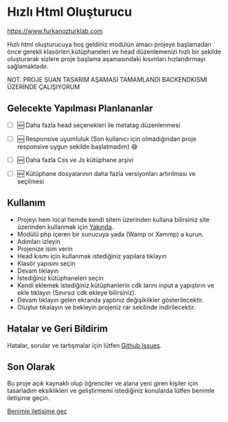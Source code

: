 # Hızlı Html Oluşturucu

<https://www.furkanozturklab.com>
    
Hızlı html oluşturucuya hoş geldiniz modülün amacı projeye başlamadan önce gerekli klasörleri,kütüphaneleri ve head düzenlemenizi hızlı bir şekilde oluşturarak sizlere proje başlama aşamasındaki kısımları hızlandırmayı sağlamaktadır.

NOT: PROJE SUAN TASARIM AŞAMASI TAMAMLANDI BACKENDKISMI ÜZERİNDE ÇALIŞIYORUM 

## Gelecekte Yapılması Planlananlar

* [ ] 🆕 Daha fazla head seçenekleri ile metatag düzenlenmesi
* [ ] 🆕 Responsive uyumluluk (Son kullanıcı için olmadığından proje responsive uygun sekilde başlatmadım) 😅
* [ ] 🆕 Daha fazla Css ve Js kütüphane arşivi
* [ ] 🆕 Kütüphane dosyalarının daha fazla versiyonları artırılması ve seçilmesi
  
  
## Kullanım 

- Projeyi hem local hemde kendi sitem üzerinden kullana bilirsiniz site üzerinden kullanmak için [Yakında](https://furkanozturklab.com).
- Modülü php içeren bir sunucuya yada (Wamp or Xammp) a kurun.
- Adımları izleyin
- Projenize isim verin
- Head kısmı için kullanmak istediğiniz yapılara tıklayın
- Klasör yapısını seçin
- Devam tıklayın
- İstediğiniz kütüphaneleri seçin
- Kendi eklemek istediğiniz kütüphanlerin cdk larını input a yapıştırın ve ekle tıklayın (Sınırsız cdk ekleye bilirsiniz).
- Devam tıklayın gelen ekranda yaptınız değişiklikler gösterilecektir.
- Oluştur tıkalayın ve bekleyin projeniz rar sekilinde indirilecektir.
  


## Hatalar ve Geri Bildirim

Hatalar, sorular ve tartışmalar için lütfen [Github Issues](https://github.com/ozturk-furkan/quickHtmlBuilder/issues).


## Son Olarak

Bu proje açık kaynaklı olup öğrenciler ve alana yeni giren kişiler için tasarladım eksiklikleri ve geliştirmemi istediğiniz konularda lütfen benimle iletişime geçin.

[Benimle iletişime geç](mailto:info@furkanozturklab.com?subject=Hello)




